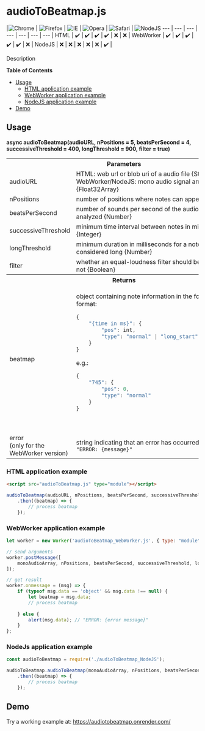 # audioToBeatmap.js
|![Chrome](https://raw.githubusercontent.com/alrra/browser-logos/main/src/chrome/chrome_48x48.png) | ![Firefox](https://raw.githubusercontent.com/alrra/browser-logos/main/src/firefox/firefox_48x48.png) | ![IE](https://raw.githubusercontent.com/alrra/browser-logos/main/src/edge/edge_48x48.png) | ![Opera](https://raw.githubusercontent.com/alrra/browser-logos/main/src/opera/opera_48x48.png) | ![Safari](https://raw.githubusercontent.com/alrra/browser-logos/main/src/safari/safari_48x48.png) | ![NodeJS](https://raw.githubusercontent.com/alrra/browser-logos/main/src/node.js/node.js_48x48.png)
--- | --- | --- | --- | --- | --- | --- |
HTML | ✔️ | ✔️ | ✔️ | ✔️ | ❌ | ❌ |
WebWorker | ✔️ | ✔️ | ✔️ | ✔️ | ✔️ | ❌ |
NodeJS | ❌ | ❌ | ❌ | ❌ | ❌ | ✔️ |

Description

**Table of Contents**
+ [Usage](#usage)
    + [HTML application example](#html-application-example)
    + [WebWorker application example](#webworker-application-example)
    + [NodeJS application example](#nodejs-application-example)
+ [Demo](#demo)

## Usage
**async audioToBeatmap(audioURL, nPositions = 5, beatsPerSecond = 4, successiveThreshold = 400, longThreshold = 900, filter = true)**

<table>
<tr>
    <th colspan="2">Parameters</th>
</tr>
<tr>
    <td>audioURL</td>
    <td>HTML: web url or blob uri of a audio file {String}<br>WebWorker/NodeJS: mono audio signal array {Float32Array}</td>
</tr>
<tr>
    <td>nPositions</td>
    <td>number of positions where notes can appear {Integer}</td>
</tr>
<tr>
    <td>beatsPerSecond</td>
    <td>number of sounds per second of the audio that are analyzed {Number}</td>
</tr>
<tr>
    <td>successiveThreshold</td>
    <td>minimum time interval between notes in milliseconds {Integer}</td>
</tr>
<tr>
    <td>longThreshold</td>
    <td>minimum duration in milliseconds for a note to be considered long {Number}</td>
</tr>
<tr>
    <td>filter</td>
    <td>whether an equal-loudness filter should be applied or not {Boolean}</td>
</tr>
<tr></tr>
<tr>
    <th colspan="2">Returns</th>
</tr>
<tr></tr>
<tr>
    <td>beatmap</td>
    <td>

object containing note information in the following format:<br>
```javascript
{
    "{time in ms}": {
        "pos": int,
        "type": "normal" | "long_start" | "long_end"
    }
}
```
e.g.:
```javascript
{
    "745": {
        "pos": 0,
        "type": "normal"
    }
}
```

<br></tr>
<tr>
    <td>error<br>(only for the WebWorker version)</td>
    <td>string indicating that an error has occurred, as follows:<br><code>"ERROR: {message}"</code></td>
</tr>
</table>

### HTML application example
```html
<script src="audioToBeatmap.js" type="module"></script>
```
```javascript
audioToBeatmap(audioURL, nPositions, beatsPerSecond, successiveThreshold, longThreshold, filter)
    .then((beatmap) => {
        // process beatmap
    });
```

### WebWorker application example
```javascript
let worker = new Worker('audioToBeatmap_WebWorker.js', { type: "module" });

// send arguments
worker.postMessage([
    monoAudioArray, nPositions, beatsPerSecond, successiveThreshold, longThreshold, filter
]);

// get result
worker.onmessage = (msg) => {
    if (typeof msg.data == 'object' && msg.data !== null) {
        let beatmap = msg.data;
        // process beatmap
    
    } else {
        alert(msg.data); // "ERROR: {error message}"
    }
};
```

### NodeJs application example
```javascript
const audioToBeatmap = require('./audioToBeatmap_NodeJS');

audioToBeatmap.audioToBeatmap(monoAudioArray, nPositions, beatsPerSecond, successiveThreshold, longThreshold, filter)
    .then((beatmap) => {
        // process beatmap
    });
```

## Demo
Try a working example at: <https://audiotobeatmap.onrender.com/>